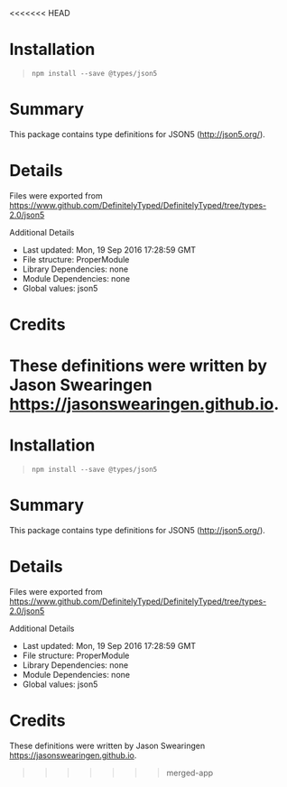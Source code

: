 <<<<<<< HEAD
# Installation
> `npm install --save @types/json5`

# Summary
This package contains type definitions for JSON5 (http://json5.org/).

# Details
Files were exported from https://www.github.com/DefinitelyTyped/DefinitelyTyped/tree/types-2.0/json5

Additional Details
 * Last updated: Mon, 19 Sep 2016 17:28:59 GMT
 * File structure: ProperModule
 * Library Dependencies: none
 * Module Dependencies: none
 * Global values: json5

# Credits
These definitions were written by Jason Swearingen <https://jasonswearingen.github.io>.
=======
# Installation
> `npm install --save @types/json5`

# Summary
This package contains type definitions for JSON5 (http://json5.org/).

# Details
Files were exported from https://www.github.com/DefinitelyTyped/DefinitelyTyped/tree/types-2.0/json5

Additional Details
 * Last updated: Mon, 19 Sep 2016 17:28:59 GMT
 * File structure: ProperModule
 * Library Dependencies: none
 * Module Dependencies: none
 * Global values: json5

# Credits
These definitions were written by Jason Swearingen <https://jasonswearingen.github.io>.
>>>>>>> merged-app
